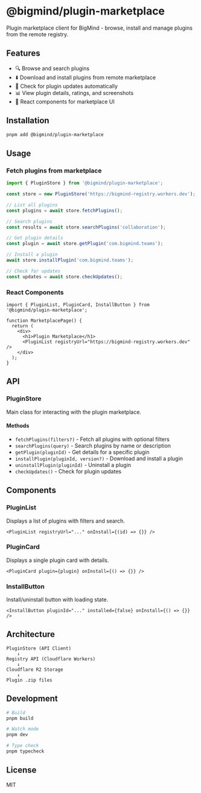 # @bigmind/plugin-marketplace

Plugin marketplace client for BigMind - browse, install and manage plugins from the remote registry.

## Features

- 🔍 Browse and search plugins
- ⬇️ Download and install plugins from remote marketplace
- 🔄 Check for plugin updates automatically
- 📊 View plugin details, ratings, and screenshots
- 🎨 React components for marketplace UI

## Installation

```bash
pnpm add @bigmind/plugin-marketplace
```

## Usage

### Fetch plugins from marketplace

```typescript
import { PluginStore } from '@bigmind/plugin-marketplace';

const store = new PluginStore('https://bigmind-registry.workers.dev');

// List all plugins
const plugins = await store.fetchPlugins();

// Search plugins
const results = await store.searchPlugins('collaboration');

// Get plugin details
const plugin = await store.getPlugin('com.bigmind.teams');

// Install a plugin
await store.installPlugin('com.bigmind.teams');

// Check for updates
const updates = await store.checkUpdates();
```

### React Components

```tsx
import { PluginList, PluginCard, InstallButton } from '@bigmind/plugin-marketplace';

function MarketplacePage() {
  return (
    <div>
      <h1>Plugin Marketplace</h1>
      <PluginList registryUrl="https://bigmind-registry.workers.dev" />
    </div>
  );
}
```

## API

### PluginStore

Main class for interacting with the plugin marketplace.

#### Methods

- `fetchPlugins(filters?)` - Fetch all plugins with optional filters
- `searchPlugins(query)` - Search plugins by name or description
- `getPlugin(pluginId)` - Get details for a specific plugin
- `installPlugin(pluginId, version?)` - Download and install a plugin
- `uninstallPlugin(pluginId)` - Uninstall a plugin
- `checkUpdates()` - Check for plugin updates

## Components

### PluginList

Displays a list of plugins with filters and search.

```tsx
<PluginList registryUrl="..." onInstall={(id) => {}} />
```

### PluginCard

Displays a single plugin card with details.

```tsx
<PluginCard plugin={plugin} onInstall={() => {}} />
```

### InstallButton

Install/uninstall button with loading state.

```tsx
<InstallButton pluginId="..." installed={false} onInstall={() => {}} />
```

## Architecture

```
PluginStore (API Client)
    ↓
Registry API (Cloudflare Workers)
    ↓
Cloudflare R2 Storage
    ↓
Plugin .zip files
```

## Development

```bash
# Build
pnpm build

# Watch mode
pnpm dev

# Type check
pnpm typecheck
```

## License

MIT
